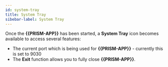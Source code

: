 ```yaml
---
id: system-tray
title: System Tray
sibebar-label: System Tray
---
```


Once the **{{PRISM-APP}}** has been started, a **System Tray** icon becomes available to access several features:

- The current port which is being used for **{{PRISM-APP}}** - currently this is set to 9030
- The **Exit** function allows you to fully close **{{PRISM-APP}}**.
